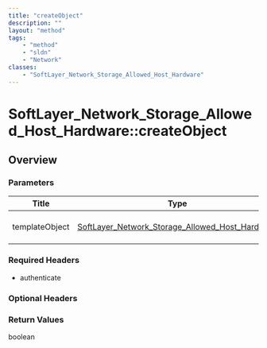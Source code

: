 ```yaml
---
title: "createObject"
description: ""
layout: "method"
tags:
    - "method"
    - "sldn"
    - "Network"
classes:
    - "SoftLayer_Network_Storage_Allowed_Host_Hardware"
---
```

# SoftLayer_Network_Storage_Allowed_Host_Hardware::createObject
## Overview 


### Parameters 
|Title | Type | Description |
| --- | --- | --- |
|templateObject| <a href='/reference/datatypes/SoftLayer_Network_Storage_Allowed_Host_Hardware'>SoftLayer_Network_Storage_Allowed_Host_Hardware </a>| The SoftLayer_Network_Storage_Allowed_Host_Hardware object that you wish to create.|


### Required Headers
* authenticate


### Optional Headers


### Return Values
boolean
